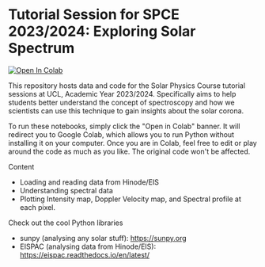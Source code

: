 # Tutorial Session for SPCE 2023/2024: Exploring Solar Spectrum

[![Open In Colab](https://colab.research.google.com/assets/colab-badge.svg)](https://colab.research.google.com/github/nawinnova/Tutorial_SPCE2024)

This repository hosts data and code for the Solar Physics Course tutorial sessions at UCL, Academic Year 2023/2024. 
Specifically aims to help students better understand the concept of spectroscopy and how we scientists can use this technique to gain insights about the solar corona.

To run these notebooks, simply click the "Open in Colab" banner. It will redirect you to Google Colab, which allows you to run Python without installing it on your computer. Once you are in Colab, feel free to edit or play around the code as much as you like. The original code won't be affected.

Content
- Loading and reading data from Hinode/EIS
- Understanding spectral data
- Plotting Intensity map, Doppler Velocity map, and Spectral profile at each pixel.

Check out the cool Python libraries
- sunpy (analysing any solar stuff): https://sunpy.org
- EISPAC (analysing data from Hinode/EIS): https://eispac.readthedocs.io/en/latest/

